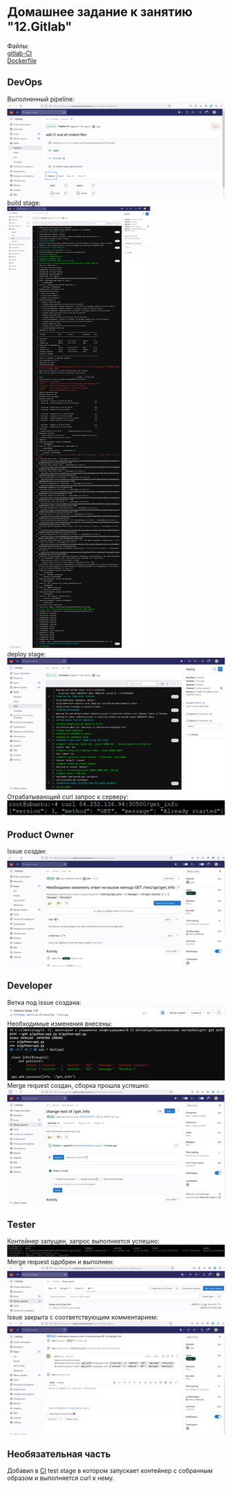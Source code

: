 # Домашнее задание к занятию "12.Gitlab"
Файлы:  
[gitlab-CI](./files/.gitlab-ci.yml)  
[Dockerfile](./files/Dockerfile)

## DevOps
Выполненный pipeline:  
![devops-pipeline](./pictures/devops-pipeline.PNG)  
build stage:  
![devops-buildStage](./pictures/devops-buildStage.png)  
deploy stage:  
![devops-deployStage](./pictures/devops-deployStage.png)  
Отрабатывающий curl запрос к серверу:  
![devops-curl](./pictures/devops-curl.PNG)

## Product Owner
Issue создан:  
![productOwner-issue](./pictures/productOwner-issue.PNG)

## Developer
Ветка под issue создана:  
![developer-issue](./pictures/developer-issue.PNG)
Необходимые изменения внесены:  
![developer-changes](./pictures/developer-changes.PNG)  
Merge request создан, сборка прошла успешно:  
![developer-merge](./pictures/developer-merge.PNG)  

## Tester
Контейнер запущен, запрос выполняется успешно:  
![tester-docker](./pictures/tester-docker.PNG)  
Merge request одобрен и выполнен:  
![tester-merge](./pictures/tester-merge.PNG)  
Issue закрыта с соответствующим комментарием:  
![tester-issue](./pictures/tester-issue.PNG)

## Необязательная часть
Добавил в [CI](./files/.gitlab-ci.yml) test stage в котором запускает контейнер с собранным образом и выполняется curl к нему.